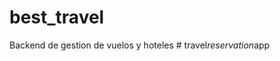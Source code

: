 # best_travel
Backend de gestion de vuelos y hoteles
#   t r a v e l _ r e s e r v a t i o n _ a p p  
 